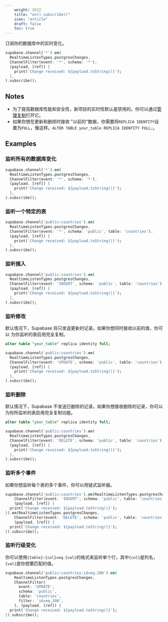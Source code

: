 ```yaml
---
    weight: 2622
    title: "on().subscribe()"
    icon: "article"
    draft: false
    toc: true
---
```


订阅你的数据库中的实时变化。


```dart
supabase.channel('*').on(
  RealtimeListenTypes.postgresChanges,
  ChannelFilter(event: '*', schema: '*'),
  (payload, [ref]) {
    print('Change received: ${payload.toString()}');
  },
).subscribe();
```






## Notes

- 为了提高数据库性能和安全性，新项目的实时性默认是禁用的。你可以通过[管理复制](/docs/app/development_guide/api/api#managing-realtime)打开它。
- 如果你想在更新和删除时接收 "以前的"数据，你需要将`REPLICA IDENTITY`设置为`FULL`，像这样。`ALTER TABLE your_table REPLICA IDENTITY FULL;`。










## Examples

### 监听所有的数据库变化



```dart
supabase.channel('*').on(
  RealtimeListenTypes.postgresChanges,
  ChannelFilter(event: '*', schema: '*'),
  (payload, [ref]) {
    print('Change received: ${payload.toString()}');
  },
).subscribe();
```

### 监听一个特定的表



```dart
supabase.channel('public:countries').on(
  RealtimeListenTypes.postgresChanges,
  ChannelFilter(event: '*', schema: 'public', table: 'countries'),
  (payload, [ref]) {
    print('Change received: ${payload.toString()}');
  },
).subscribe();
```

### 监听插入



```dart
supabase.channel('public:countries').on(
  RealtimeListenTypes.postgresChanges,
  ChannelFilter(event: 'INSERT', schema: 'public', table: 'countries'),
  (payload, [ref]) {
    print('Change received: ${payload.toString()}');
  },
).subscribe();
```

### 监听修改

默认情况下，Supabase 将只发送更新的记录。如果你想同时接收以前的值，你可以 
为你监听的表启用完全复制。

```sql
alter table "your_table" replica identity full;
```


```dart
supabase.channel('public:countries').on(
  RealtimeListenTypes.postgresChanges,
  ChannelFilter(event: 'UPDATE', schema: 'public', table: 'countries'),
  (payload, [ref]) {
    print('Change received: ${payload.toString()}');
  },
).subscribe();
```

### 监听删除

默认情况下，Supabase 不发送已删除的记录。如果你想接收删除的记录，你可以 
为你所监听的表启用完全复制功能。

```sql
alter table "your_table" replica identity full;
```


```dart
supabase.channel('public:countries').on(
  RealtimeListenTypes.postgresChanges,
  ChannelFilter(event: 'DELETE', schema: 'public', table: 'countries'),
  (payload, [ref]) {
    print('Change received: ${payload.toString()}');
  },
).subscribe();
```

### 监听多个事件

如果你想监听每个表的多个事件，你可以用链式监听器。

```dart
supabase.channel('public:countries').on(RealtimeListenTypes.postgresChanges,
    ChannelFilter(event: 'INSERT', schema: 'public', table: 'countries'),
    (payload, [ref]) {
  print('Change received: ${payload.toString()}');
}).on(RealtimeListenTypes.postgresChanges,
    ChannelFilter(event: 'DELETE', schema: 'public', table: 'countries'),
    (payload, [ref]) {
  print('Change received: ${payload.toString()}');
}).subscribe();
```

### 监听行级变化

你可以使用`{table}:{col}=eq.{val}`的格式来监听单个行，其中`{col}`是列名，`{val}`是你想要匹配的值。

```dart
supabase.channel('public:countries:id=eq.200').on(
    RealtimeListenTypes.postgresChanges,
    ChannelFilter(
      event: 'UPDATE',
      schema: 'public',
      table: 'countries',
      filter: 'id=eq.200',
    ), (payload, [ref]) {
  print('Change received: ${payload.toString()}');
}).subscribe();
```